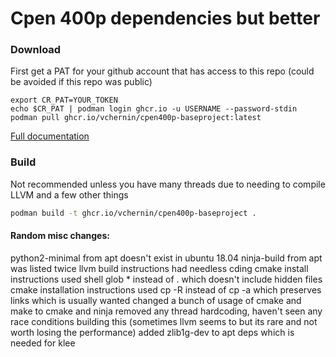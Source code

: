# Cpen 400p dependencies but better



### Download

First get a PAT for your github account that has access to this repo (could be avoided if this repo was public)

```
export CR_PAT=YOUR_TOKEN
echo $CR_PAT | podman login ghcr.io -u USERNAME --password-stdin
podman pull ghcr.io/vchernin/cpen400p-baseproject:latest
```

[Full documentation](https://docs.github.com/en/packages/working-with-a-github-packages-registry/working-with-the-container-registry)

### Build

Not recommended unless you have many threads due to needing to compile LLVM and a few other things

```sh
podman build -t ghcr.io/vchernin/cpen400p-baseproject .
```

#### Random misc changes:

python2-minimal from apt doesn't exist in ubuntu 18.04
ninja-build from apt was listed twice
llvm build instructions had needless cding
cmake install instructions used shell glob * instead of . which doesn't include hidden files
cmake installation instructions used cp -R instead of cp -a which preserves links which is usually wanted
changed a bunch of usage of cmake and make to cmake and ninja
removed any thread hardcoding, haven't seen any race conditions building this (sometimes llvm seems to but its rare and not worth losing the performance)
added zlib1g-dev to apt deps which is needed for klee
